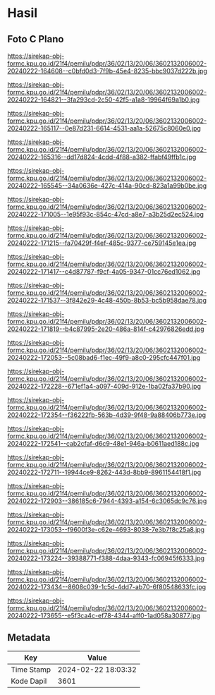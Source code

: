 # Hasil

## Foto C Plano

https://sirekap-obj-formc.kpu.go.id/21f4/pemilu/pdpr/36/02/13/20/06/3602132006002-20240222-164608--c0bfd0d3-7f9b-45e4-8235-bbc9037d222b.jpg

https://sirekap-obj-formc.kpu.go.id/21f4/pemilu/pdpr/36/02/13/20/06/3602132006002-20240222-164821--3fa293cd-2c50-42f5-a1a8-19964f69a1b0.jpg

https://sirekap-obj-formc.kpu.go.id/21f4/pemilu/pdpr/36/02/13/20/06/3602132006002-20240222-165117--0e87d231-6614-4531-aa1a-52675c8060e0.jpg

https://sirekap-obj-formc.kpu.go.id/21f4/pemilu/pdpr/36/02/13/20/06/3602132006002-20240222-165316--dd17d824-4cdd-4f88-a382-ffabf49ffb1c.jpg

https://sirekap-obj-formc.kpu.go.id/21f4/pemilu/pdpr/36/02/13/20/06/3602132006002-20240222-165545--34a0636e-427c-414a-90cd-823a1a99b0be.jpg

https://sirekap-obj-formc.kpu.go.id/21f4/pemilu/pdpr/36/02/13/20/06/3602132006002-20240222-171005--1e95f93c-854c-47cd-a8e7-a3b25d2ec524.jpg

https://sirekap-obj-formc.kpu.go.id/21f4/pemilu/pdpr/36/02/13/20/06/3602132006002-20240222-171215--fa70429f-f4ef-485c-9377-ce759145e1ea.jpg

https://sirekap-obj-formc.kpu.go.id/21f4/pemilu/pdpr/36/02/13/20/06/3602132006002-20240222-171417--c4d87787-f9cf-4a05-9347-01cc76ed1062.jpg

https://sirekap-obj-formc.kpu.go.id/21f4/pemilu/pdpr/36/02/13/20/06/3602132006002-20240222-171537--3f842e29-4c48-450b-8b53-bc5b958dae78.jpg

https://sirekap-obj-formc.kpu.go.id/21f4/pemilu/pdpr/36/02/13/20/06/3602132006002-20240222-171819--b4c87995-2e20-486a-814f-c42976826edd.jpg

https://sirekap-obj-formc.kpu.go.id/21f4/pemilu/pdpr/36/02/13/20/06/3602132006002-20240222-172053--5c08bad6-f1ec-49f9-a8c0-295cfc447f01.jpg

https://sirekap-obj-formc.kpu.go.id/21f4/pemilu/pdpr/36/02/13/20/06/3602132006002-20240222-172228--671ef1a4-a097-409d-912e-1ba02fa37b90.jpg

https://sirekap-obj-formc.kpu.go.id/21f4/pemilu/pdpr/36/02/13/20/06/3602132006002-20240222-172354--f36222fb-563b-4d39-9f48-9a88406b773e.jpg

https://sirekap-obj-formc.kpu.go.id/21f4/pemilu/pdpr/36/02/13/20/06/3602132006002-20240222-172541--cab2cfaf-d6c9-48e1-946a-b0611aed188c.jpg

https://sirekap-obj-formc.kpu.go.id/21f4/pemilu/pdpr/36/02/13/20/06/3602132006002-20240222-172711--19944ce9-8262-443d-8bb9-8961154418f1.jpg

https://sirekap-obj-formc.kpu.go.id/21f4/pemilu/pdpr/36/02/13/20/06/3602132006002-20240222-172903--386185c6-7944-4393-a154-6c3065dc9c76.jpg

https://sirekap-obj-formc.kpu.go.id/21f4/pemilu/pdpr/36/02/13/20/06/3602132006002-20240222-173053--f9600f3e-c62e-4693-8038-7e3b7f8c25a8.jpg

https://sirekap-obj-formc.kpu.go.id/21f4/pemilu/pdpr/36/02/13/20/06/3602132006002-20240222-173224--39388771-f388-4daa-9343-fc06945f6333.jpg

https://sirekap-obj-formc.kpu.go.id/21f4/pemilu/pdpr/36/02/13/20/06/3602132006002-20240222-173434--8608c039-1c5d-4dd7-ab70-6f80548633fc.jpg

https://sirekap-obj-formc.kpu.go.id/21f4/pemilu/pdpr/36/02/13/20/06/3602132006002-20240222-173655--e5f3ca4c-ef78-4344-aff0-1ad058a30877.jpg


## Metadata

| Key        | Value               |
| ---------- | ------------------- |
| Time Stamp | 2024-02-22 18:03:32 |
| Kode Dapil | 3601                |



